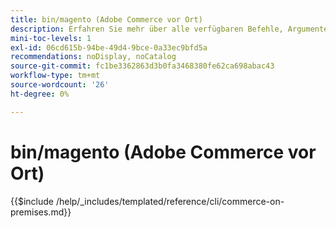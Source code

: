 ```yaml
---
title: bin/magento (Adobe Commerce vor Ort)
description: Erfahren Sie mehr über alle verfügbaren Befehle, Argumente und Optionen für das Adobe Commerce-Befehlszeilen-Tool bin/magento.
mini-toc-levels: 1
exl-id: 06cd615b-94be-49d4-9bce-0a33ec9bfd5a
recommendations: noDisplay, noCatalog
source-git-commit: fc1be3362863d3b0fa3468380fe62ca698abac43
workflow-type: tm+mt
source-wordcount: '26'
ht-degree: 0%

---
```


# bin/magento (Adobe Commerce vor Ort)

{{$include /help/_includes/templated/reference/cli/commerce-on-premises.md}}
